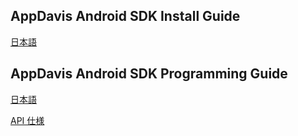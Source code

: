 ## AppDavis Android SDK Install Guide

[日本語](Install_SDK_Guide.md)

## AppDavis Android SDK Programming Guide

[日本語](Programming_Guide.md)

[API 仕様](http://mtburn.github.io/MTBurn-Android-SDK-Install-Guide/javadoc/latest/)
